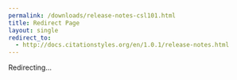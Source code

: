 ```yaml
---
permalink: /downloads/release-notes-csl101.html
title: Redirect Page
layout: single
redirect_to:
  - http://docs.citationstyles.org/en/1.0.1/release-notes.html
---
```


Redirecting...